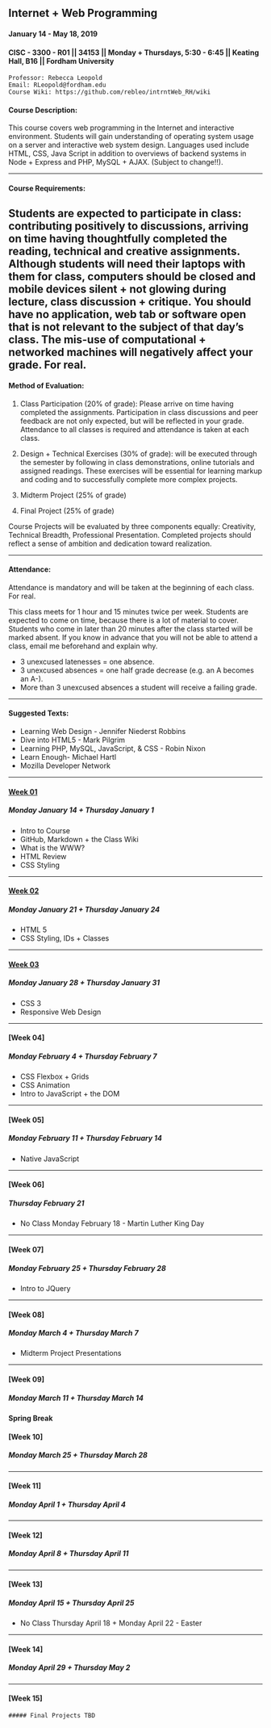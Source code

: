 ## Internet + Web Programming
#### January 14 - May 18, 2019
#### CISC - 3300 - R01 || 34153 || Monday + Thursdays, 5:30 - 6:45 || Keating Hall, B16 || Fordham University

	Professor: Rebecca Leopold
	Email: RLeopold@fordham.edu
	Course Wiki: https://github.com/rebleo/intrntWeb_RH/wiki

#### Course Description:
This course covers web programming in the Internet and interactive environment. Students will gain understanding of operating system usage on a server and interactive web system design. Languages used include HTML, CSS, Java Script in addition to overviews of backend systems in Node + Express and PHP, MySQL + AJAX. (Subject to change!!).

---
#### Course Requirements:
Students are expected to participate in class: contributing positively to discussions, arriving on time having thoughtfully completed the reading, technical and creative assignments. Although students will need their laptops with them for class, computers should be closed and mobile devices silent + not glowing during lecture, class discussion + critique. You should have no application, web tab or software open that is not relevant to the subject of that day’s class. The mis-use of computational + networked machines will negatively affect your grade. For real.
---

#### Method of Evaluation:
1. Class Participation (20% of grade): Please arrive on time having completed the assignments. Participation in class discussions and peer feedback are not only expected, but will be reflected in your grade. Attendance to all classes is required and attendance is taken at each class.

2. Design + Technical Exercises (30% of grade): will be executed through the semester by following in class demonstrations, online tutorials and assigned readings. These exercises will be essential for learning markup and coding and to successfully complete more complex projects.

3. Midterm Project (25% of grade)

4. Final Project (25% of grade) 

Course Projects will be evaluated by three components equally: Creativity, Technical Breadth, Professional Presentation. Completed projects should reflect a sense of ambition and dedication toward realization.


---
#### Attendance:
Attendance is mandatory and will be taken at the beginning of each class. For real.

This class meets for 1 hour and 15 minutes twice per week. Students are expected to come on time, because there is a lot of material to cover. Students who come in later than 20 minutes after the class started will be marked absent. If you know in advance that you will not be able to attend a class, email me beforehand and explain why.

 * 3 unexcused latenesses = one absence.
 * 3 unexcused absences = one half grade decrease (e.g. an A becomes an A-).
 * More than 3 unexcused absences a student will receive a failing grade.
---
#### Suggested Texts:
* Learning Web Design - Jennifer Niederst Robbins
* Dive into HTML5 - Mark Pilgrim
* Learning PHP, MySQL, JavaScript, & CSS - Robin Nixon
* Learn Enough- Michael Hartl
* Mozilla Developer Network

---
#### [Week 01](https://github.com/rebleo/intrntWeb_RH/wiki/Week-01)
##### Monday January 14 + Thursday January 1
* Intro to Course
* GitHub, Markdown + the Class Wiki
* What is the WWW?
* HTML Review
* CSS Styling

---

#### [Week 02](https://github.com/rebleo/intrntWeb_RH/wiki/Week-02)
##### Monday January 21 + Thursday January 24
* HTML 5
* CSS Styling, IDs + Classes

---

#### [Week 03](https://github.com/rebleo/intrntWeb_RH/wiki/Week-03)
##### Monday January 28 + Thursday January 31
* CSS 3
* Responsive Web Design

---

#### [Week 04]
##### Monday February 4 + Thursday February 7
* CSS Flexbox + Grids
* CSS Animation
* Intro to JavaScript + the DOM
---

#### [Week 05]
##### Monday February 11 + Thursday February 14
* Native JavaScript
---

#### [Week 06]
##### Thursday February 21
* No Class Monday February 18 - Martin Luther King Day

---

#### [Week 07]
##### Monday February 25 + Thursday February 28
* Intro to JQuery
---

#### [Week 08]
##### Monday March 4 + Thursday March 7
* Midterm Project Presentations
---

#### [Week 09]
##### Monday March 11 + Thursday March 14

#### Spring Break

#### [Week 10]
##### Monday March 25 + Thursday March 28

---

#### [Week 11]
##### Monday April 1 + Thursday April 4

---

#### [Week 12]
##### Monday April 8 + Thursday April 11

---

#### [Week 13]
##### Monday April 15 + Thursday April 25
* No Class Thursday April 18 + Monday April 22 - Easter

---

#### [Week 14]
##### Monday April 29 + Thursday May 2

---

#### [Week 15]
	##### Final Projects TBD
